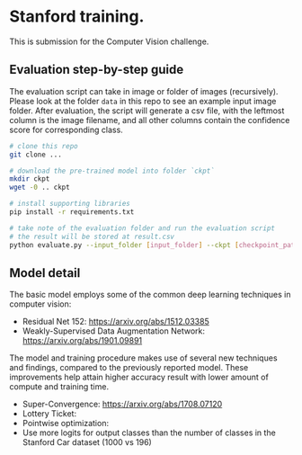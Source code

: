 # Stanford training.

This is submission for the Computer Vision challenge.

## Evaluation step-by-step guide

The evaluation script can take in image or folder of images (recursively). Please look at the folder `data` in this repo to see an example input image folder. After evaluation, the script will generate a csv file, with the leftmost column is the image filename, and all other columns contain the confidence score for corresponding class.

```bash
# clone this repo
git clone ...

# download the pre-trained model into folder `ckpt`
mkdir ckpt
wget -0 .. ckpt

# install supporting libraries
pip install -r requirements.txt

# take note of the evaluation folder and run the evaluation script
# the result will be stored at result.csv
python evaluate.py --input_folder [input_folder] --ckpt [checkpoint_path] --gpu
```

## Model detail

The basic model employs some of the common deep learning techniques in computer vision:

- Residual Net 152: https://arxiv.org/abs/1512.03385
- Weakly-Supervised Data Augmentation Network: https://arxiv.org/abs/1901.09891

The model and training procedure makes use of several new techniques and findings, compared to the previously reported model. These improvements help attain higher accuracy result with lower amount of compute and training time.

- Super-Convergence: https://arxiv.org/abs/1708.07120
- Lottery Ticket: 
- Pointwise optimization:
- Use more logits for output classes than the number of classes in the Stanford Car dataset (1000 vs 196)

